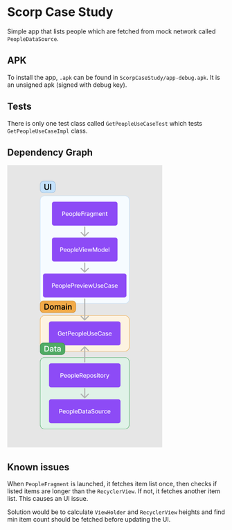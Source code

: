 # Scorp Case Study

Simple app that lists people which are fetched from mock network called `PeopleDataSource`.

APK
---
To install the app, `.apk` can be found in `ScorpCaseStudy/app-debug.apk`. It is an unsigned apk (signed with debug key).

Tests
---
There is only one test class called `GetPeopleUseCaseTest` which tests `GetPeopleUseCaseImpl` class.

Dependency Graph
---
<img src="https://github.com/mitsinsar/ScorpCaseStudy/blob/ff63dc7456ec58e6659618deb2c911b62e859fb2/media/dependency_graph.png"
alt="Dependency graph"
width="358"
height="650">

Known issues
---
When `PeopleFragment` is launched, it fetches item list once, then checks if listed items are longer than the `RecyclerView`. If not, it fetches another item list. This causes an UI issue.

Solution would be to calculate `ViewHolder` and `RecyclerView` heights and find min item count should be fetched before updating the UI.
